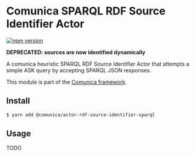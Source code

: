 # Comunica SPARQL RDF Source Identifier Actor

[![npm version](https://badge.fury.io/js/%40comunica%2Factor-rdf-source-identifier-sparql.svg)](https://www.npmjs.com/package/@comunica/actor-rdf-source-identifier-sparql)

**DEPRECATED: sources are now identified dynamically**

A comunica heuristic SPARQL RDF Source Identifier Actor that attempts a simple ASK query by accepting SPARQL JSON responses.

This module is part of the [Comunica framework](https://github.com/comunica/comunica).

## Install

```bash
$ yarn add @comunica/actor-rdf-source-identifier-sparql
```

## Usage

TODO
